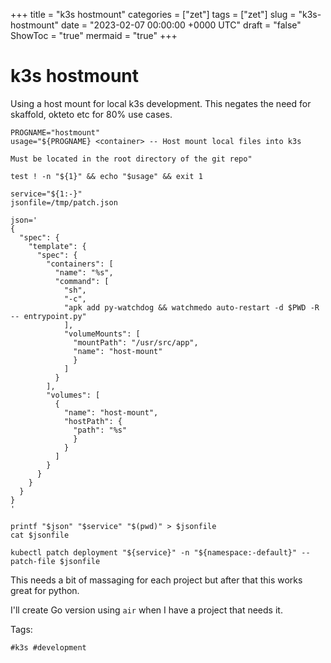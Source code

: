 +++
title = "k3s hostmount"
categories = ["zet"]
tags = ["zet"]
slug = "k3s-hostmount"
date = "2023-02-07 00:00:00 +0000 UTC"
draft = "false"
ShowToc = "true"
mermaid = "true"
+++

# k3s hostmount

Using a host mount for local k3s development. This negates the need 
for skaffold, okteto etc for 80% use cases.

```shell
PROGNAME="hostmount"
usage="${PROGNAME} <container> -- Host mount local files into k3s

Must be located in the root directory of the git repo"

test ! -n "${1}" && echo "$usage" && exit 1

service="${1:-}"
jsonfile=/tmp/patch.json

json='
{
  "spec": {
    "template": {
      "spec": {
        "containers": [
          "name": "%s",
          "command": [
            "sh",
            "-c",
            "apk add py-watchdog && watchmedo auto-restart -d $PWD -R -- entrypoint.py"
            ],
            "volumeMounts": [
              "mountPath": "/usr/src/app",
              "name": "host-mount"
              }
            ]
          }
        ],
        "volumes": [
          {
            "name": "host-mount",
            "hostPath": {
              "path": "%s"
              }
            }
          ]
        }
      }
    }
  }
}
'

printf "$json" "$service" "$(pwd)" > $jsonfile 
cat $jsonfile

kubectl patch deployment "${service}" -n "${namespace:-default}" --patch-file $jsonfile
```

This needs a bit of massaging for each project but  after that this works great for python.

I'll create Go version using `air` when I have a project that needs it.

Tags:

    #k3s #development

